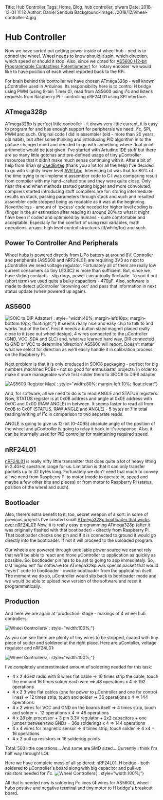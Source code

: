 Title: Hub Controller
Tags: Home, Blog, hub controller, piwars
Date: 2018-12-01 11:12
Author: Daniel Sendula
Background-image: /2018/12/wheel-controller-4.jpg

# Hub Controller

Now we have sorted out getting power inside of wheel hub - next is to control the wheel. Wheel needs to know should it spin, which direction, which speed or should it stop. Also, since we opted for [AS5600 (12-bit Programmable Contactless Potentiometer)](https://ams.com/as5600) for 'rotary encoder' we would like to have position of each wheel reported back to the RPi.

For brain behind the controller we have chosen ATmega328p - well known µController used in Arduinos. Its responsibility here is to control H bridge using PWM (using 8-bin Timer 0), read from AS5600 using i²c and listens requests from Raspberry Pi - controlling nRF24L01 using SPI interface. 

<!-- TEASER_END -->

## ATmega328p

ATmega328p is perfect little controller - it draws very little current, it is easy to program for and has enough support for peripherals we need: i²c, SPI, PWM and such. Original code I did in assembler (old - more than 20 years old habit), but after some thinking and introducing PID algorithm in to the picture changed mind and decided to go with something where float point arithmetic would be just given. I've started with Artudino IDE stuff but there are so many little gotchas and pre-defined usage of tiny µController resources that it didn't make much sense continuing with it. After a bit of help from Brian @ [UsedBytes](https://blog.usedbytes.com/tags/piwars/) (thank you a lot for all the help) I've decided to go with slightly lower level [AVR Libc](https://www.nongnu.org/avr-libc/). Interesting bit was that for 80% of the time trying to re-implement assembler code to C I was comparing result from compiler with my hand-crafted one and they were quite close. Only near the end when methods started getting bigger and more convoluted, compilers started introducing stuff compilers are for: storing intermediate results on stack, passing parameters through stack and such and resulted assembler code stopped being as readable as it was at the beginning. Nevertheless - amount of 'excess' code needed for higher level coding is (finger in the air estimation after reading it) around 20% to what it might have been if coded and optimised by humans - quite comfortable and acceptable. Especially for the comfort of using real variables, math operations, arrays, high level control structures (if/while/for) and such.

## Power To Controller And Peripherals

Wheel hubs is powered directly from LiPo battery at around 8V. Controller and peripherals (AS5600 and nRF24L01) are requiring 3V3 so next to µController we need voltage regulator. Fortunately all of them are really low current consumers so tiny LE33C2 is more than sufficient. But, since we have sliding contacts - slip rings, power can actually fluctuate. To sort it out (short term) we used quite a bulky capacitors - 470µF. Also, software is made to detect µController 'browning out' and pass that information in next status update (when powered up again).

## AS5600

![SOIC to DIP Adapter](/2018/12/as5600-adapter-board.jpg "SOIC to DIP Adapter"){ : style="width:40%; margin-left:10px; margin-bottom:10px; float:right;"}
It seems really nice and easy chip to talk to and works 'out of the box'. First it needs a button sized magnet placed really close to it (see out wheel design), 4 wires connected to the µController (GND, VCC, SDA and SLC) and, what we learned hard way, DIR connected to GND or VCC to determine 'direction' AS5600 will report. Doesn't matter what we select for direction as we'll easily handle it in calibration process on the Raspberry Pi. 

Next problem is that it is only produced in SOIC8 packaging - perfect for big numbers machined PCBs - not so good for enthusiasts' projects. In order to make it more manageable we've first solder them to SIOC8 to DIP8 adapter 

![AS5600 Register Map](/2018/12/as5600-register-map.png "AS5600 Register Map"){ : style="width:80%; margin-left:10%; float:clear;"}

And, for software, all we need to do is to read ANGLE and STATUS registers. Now, STATUS register is at 0x0B address and angle at 0x0E address with 0x0C and 0x0D (RAW ANGLE) in between. It seems faster to read all from 0x0B to 0x0F (STATUS, RAW ANGLE and ANGLE) - 5 bytes or 7 in total reading/writing of i²c in comparison to two separate reads.

ANGLE is going to give us 12-bit (0-4095) absolute angle of the position of the wheel and µController is going to relay it back in it's response. Also, it can be internally used for PID controller for maintaining required speed.

## nRF24L01

[nRF24L01](https://www.sparkfun.com/datasheets/Components/nRF24L01_prelim_prod_spec_1_2.pdf) is really nifty little transmitter that does quite a lot of heavy lifting in 2.4GHz spectrum range for us. Limitation is that it can only transfer packets up to 32 bytes long. Fortunately we don't need that much to convey all we need from Raspberry Pi to motor (mode to operate in, speed and maybe a few other bits and pieces) or from motor to Raspberry Pi (status, position of the wheel and such).

## Bootloader

Also, there's extra benefit to it, too, secret weapon of a sort: in some of previous projects I've created small [ATmega328p bootloader that works over nRF24L01](https://github.com/natdan/AVR-Bootloaders/tree/master/bootloader-nrf2401)! Now, it is really easy programming ATmega328p (after it was originally flashed with that bootloader) - directly from Raspberry Pi. That bootloader checks one pin and if it is connected to ground it would go directly into the bootloader. If not it will proceed to the uploaded program. 

Our wheels are powered through unreliable power source we cannot rely that we'll be able to react and move µController to application as quickly as possible. So, bootloader pin has to be set to going to app immediately. So, last 'ingredient' for software for ATmega328p was special packet that would 'revert' code to bootloader - invoke bootloader from the application itself. The moment we do so, µController would slip back to bootloader mode and we would be able to upload new version of the software and reset it programmatically.

## Production

And here we are again at 'production' stage - makings of 4 wheel hub controllers:

![Wheel Controllers](/2018/12/wheel-controller-2.jpg "Wheel Controllers"){ : style="width:100%;"}

As you can see there are plenty of tiny wires to be stripped, coated with tiny piece of solder and soldered at the right place. Here are µContoller, voltage regulator and nRF24L01:

![Wheel Controllers](/2018/12/wheel-controller-3.jpg "Wheel Controllers"){ : style="width:100%;"}

I've completely underestimated amount of soldering needed for this task:

- 4 x 2.4GHz radio with 8 wires flat cable => 16 times strip the cable, touch the end and 16 times solder each wire ==> 48 operations x 4 => 192 operations
- 4 x 2 3 wire flat cables (one for power to µController and one for control lines) => 12 times strip, touch and solder => 36 operations x 4 => 144 operations
- 4 x 2 wires for VCC and GND on the boards itself => 4 times strip, touch and solder =. 12 operations x 4 => 48 operations
- 4 x 28 pin processor + 3 pin 3.3V regulator + 2x2 capacitors + one jumper between two GNDs = 36s solderings x 4 => 144 operations
- 4 x 4 wires for magnetic sensor => 4 times strip, touch solder => 4 x4 = 16 operations
- 4 x 2 pull up resistors => 16 soldering points

Total: 560 little operations... And some are SMD sized... Currently I think I'm half way through! LOL

Here we have complete mess of all soldered: nRF24L01, H bridge - both soldered to µController's board along with big capacitor and pull-up resistors needed for i²c.
![Wheel Controllers](/2018/12/wheel-controller-4.jpg "Wheel Controllers"){ : style="width:100%;"}

All that is needed now is soldering i²c lines (4 wires for AS5600), wheel hubs positive and negative terminal and tiny motor to H bridge's breakout board.